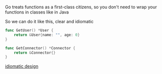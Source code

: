Go treats functions as a first-class citizens, so you don't need to wrap your functions in classes like in Java

So we can do it like this, clear and idiomatic

```go
func GetUser() *User {
	return &User{name: "", age: 0}
}
```

```go
func GetConnector() *Connector {
	return &Connector{}
}
```

[idiomatic design](https://stackoverflow.com/questions/18678135/static-method-design)
